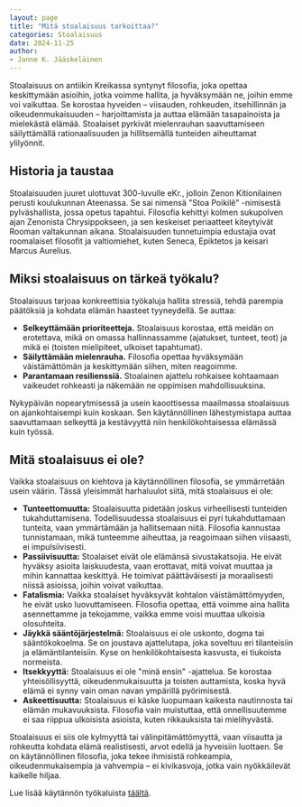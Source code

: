 ```yaml
---
layout: page
title: "Mitä stoalaisuus tarkoittaa?"
categories: Stoalaisuus
date: 2024-11-25
author:
- Janne K. Jääskeläinen
---
```

Stoalaisuus on antiikin Kreikassa syntynyt filosofia, joka opettaa keskittymään asioihin, jotka voimme hallita, ja hyväksymään ne, joihin emme voi vaikuttaa. Se korostaa hyveiden – viisauden, rohkeuden, itsehillinnän ja oikeudenmukaisuuden – harjoittamista ja auttaa elämään tasapainoista ja mielekästä elämää. Stoalaiset pyrkivät mielenrauhan saavuttamiseen säilyttämällä rationaalisuuden ja hillitsemällä tunteiden aiheuttamat ylilyönnit.

## Historia ja taustaa
Stoalaisuuden juuret ulottuvat 300-luvulle eKr., jolloin Zenon Kitionilainen perusti koulukunnan Ateenassa. Se sai nimensä "Stoa Poikilê" -nimisestä pylväshallista, jossa opetus tapahtui. Filosofia kehittyi kolmen sukupolven ajan Zenonista Chrysippokseen, ja sen keskeiset periaatteet kiteytyivät Rooman valtakunnan aikana. Stoalaisuuden tunnetuimpia edustajia ovat roomalaiset filosofit ja valtiomiehet, kuten Seneca, Epiktetos ja keisari Marcus Aurelius.

## Miksi stoalaisuus on tärkeä työkalu?
Stoalaisuus tarjoaa konkreettisia työkaluja hallita stressiä, tehdä parempia päätöksiä ja kohdata elämän haasteet tyyneydellä. Se auttaa:

* **Selkeyttämään prioriteetteja.** Stoalaisuus korostaa, että meidän on erotettava, mikä on omassa hallinnassamme (ajatukset, tunteet, teot) ja mikä ei (toisten mielipiteet, ulkoiset tapahtumat).
* **Säilyttämään mielenrauha.** Filosofia opettaa hyväksymään väistämättömän ja keskittymään siihen, miten reagoimme.
* **Parantamaan resilienssiä.** Stoalainen ajattelu rohkaisee kohtaamaan vaikeudet rohkeasti ja näkemään ne oppimisen mahdollisuuksina.

Nykypäivän nopearytmisessä ja usein kaoottisessa maailmassa stoalaisuus on ajankohtaisempi kuin koskaan. Sen käytännöllinen lähestymistapa auttaa saavuttamaan selkeyttä ja kestävyyttä niin henkilökohtaisessa elämässä kuin työssä.

## Mitä stoalaisuus ei ole?
Vaikka stoalaisuus on kiehtova ja käytännöllinen filosofia, se ymmärretään usein väärin. Tässä yleisimmät harhaluulot siitä, mitä stoalaisuus ei ole:

* **Tunteettomuutta:** Stoalaisuutta pidetään joskus virheellisesti tunteiden tukahduttamisena. Todellisuudessa stoalaisuus ei pyri tukahduttamaan tunteita, vaan ymmärtämään ja hallitsemaan niitä. Filosofia kannustaa tunnistamaan, mikä tunteemme aiheuttaa, ja reagoimaan siihen viisaasti, ei impulsiivisesti.
* **Passiivisuutta:** Stoalaiset eivät ole elämänsä sivustakatsojia. He eivät hyväksy asioita laiskuudesta, vaan erottavat, mitä voivat muuttaa ja mihin kannattaa keskittyä. He toimivat päättäväisesti ja moraalisesti niissä asioissa, joihin voivat vaikuttaa.
* **Fatalismia:** Vaikka stoalaiset hyväksyvät kohtalon väistämättömyyden, he eivät usko luovuttamiseen. Filosofia opettaa, että voimme aina hallita asennettamme ja tekojamme, vaikka emme voisi muuttaa ulkoisia olosuhteita.
* **Jäykkä sääntöjärjestelmä:** Stoalaisuus ei ole uskonto, dogma tai sääntökokoelma. Se on joustava ajattelutapa, joka soveltuu eri tilanteisiin ja elämäntilanteisiin. Kyse on henkilökohtaisesta kasvusta, ei tiukoista normeista.
* **Itsekkyyttä:** Stoalaisuus ei ole "minä ensin" -ajattelua. Se korostaa yhteisöllisyyttä, oikeudenmukaisuutta ja toisten auttamista, koska hyvä elämä ei synny vain oman navan ympärillä pyörimisestä.
* **Askeettisuutta:** Stoalaisuus ei käske luopumaan kaikesta nautinnosta tai elämän mukavuuksista. Filosofia vain muistuttaa, että onnellisuutemme ei saa riippua ulkoisista asioista, kuten rikkauksista tai mielihyvästä.

Stoalaisuus ei siis ole kylmyyttä tai välinpitämättömyyttä, vaan viisautta ja rohkeutta kohdata elämä realistisesti, arvot edellä ja hyveisiin luottaen. Se on käytännöllinen filosofia, joka tekee ihmisistä rohkeampia, oikeudenmukaisempia ja vahvempia – ei kivikasvoja, jotka vain nyökkäilevät kaikelle hiljaa.

Lue lisää käytännön työkaluista [täältä](./tyokalupakki.html). 